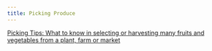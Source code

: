```yaml
---
title: Picking Produce
---
```


[Picking Tips: What to know in selecting or harvesting many fruits and vegetables from a plant, farm or market](https://www.pickyourown.org/pickingtips.htm)